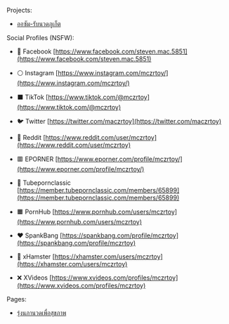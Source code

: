Projects:
* [ออซัม-รับนวดภูเก็ต](https://github.com/mczrtoy/xn----uwf2a0bgvg4cev0cxda1dd7k1erf)

Social Profiles (NSFW):
* 🔵 Facebook [https://www.facebook.com/steven.mac.5851](https://www.facebook.com/steven.mac.5851)
* ⚪ Instagram [https://www.instagram.com/mczrtoy/](https://www.instagram.com/mczrtoy/)
* ⬛ TikTok [https://www.tiktok.com/@mczrtoy](https://www.tiktok.com/@mczrtoy)
* 🐦 Twitter [https://twitter.com/maczrtoy](https://twitter.com/maczrtoy)
* 🔴 Reddit [https://www.reddit.com/user/mczrtoy](https://www.reddit.com/user/mczrtoy)

* 🟥 EPORNER [https://www.eporner.com/profile/mczrtoy/](https://www.eporner.com/profile/mczrtoy/)
* 🎥 Tubepornclassic [https://member.tubepornclassic.com/members/65899](https://member.tubepornclassic.com/members/65899)
* 🟧 PornHub [https://www.pornhub.com/users/mczrtoy](https://www.pornhub.com/users/mczrtoy)
* ❤️ SpankBang [https://spankbang.com/profile/mczrtoy](https://spankbang.com/profile/mczrtoy)
* 🐹 xHamster [https://xhamster.com/users/mczrtoy](https://xhamster.com/users/mczrtoy)
* ❌ XVideos [https://www.xvideos.com/profiles/mczrtoy](https://www.xvideos.com/profiles/mczrtoy)

Pages:
* [รุ่งนภานวดเพื่อสุขภาพ](https://mczrtoy.github.io/rungnapha-massage.html)
